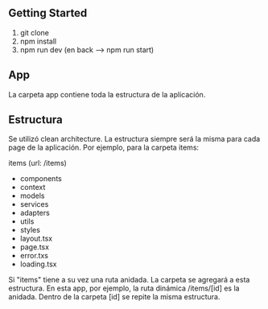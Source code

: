 ## Getting Started

1) git clone <url>
2) npm install
3) npm run dev (en back --> npm run start)

## App
La carpeta app contiene toda la estructura de la aplicación.

## Estructura
Se utilizó clean architecture.
La estructura siempre será la misma para cada page de la aplicación. Por ejemplo, para la carpeta items:

items (url: /items)
  - components 
  - context
  - models  
  - services
  - adapters
  - utils
  - styles
  - layout.tsx
  - page.tsx
  - error.txs
  - loading.tsx

Si "items" tiene a su vez una ruta anidada. La carpeta se agregará a esta estructura.
En esta app, por ejemplo, la ruta dinámica /items/[id] es la anidada. Dentro de la carpeta [id] se repite la misma estructura.

